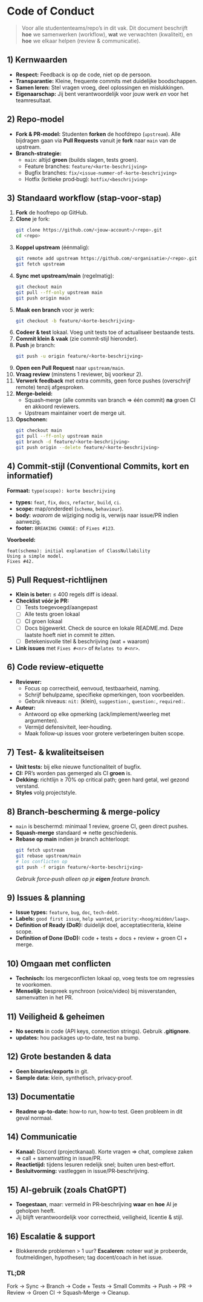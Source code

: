 # Code of Conduct
> Voor alle studententeams/repo’s in dit vak. Dit document beschrijft **hoe** we samenwerken (workflow), **wat** we verwachten (kwaliteit), en **hoe** we elkaar helpen (review & communicatie).

## 1) Kernwaarden
* **Respect:** Feedback is op de code, niet op de persoon.
* **Transparantie:** Kleine, frequente commits met duidelijke boodschappen.
* **Samen leren:** Stel vragen vroeg, deel oplossingen en mislukkingen.
* **Eigenaarschap:** Jij bent verantwoordelijk voor jouw werk *en* voor het teamresultaat.

## 2) Repo‑model
* **Fork & PR‑model:** Studenten **forken** de hoofdrepo (`upstream`). Alle bijdragen gaan via **Pull Requests** vanuit je **fork** naar `main` van de upstream.
* **Branch‑strategie:**
  * `main`: altijd **groen** (builds slagen, tests groen).
  * Feature branches: `feature/<korte‑beschrijving>`
  * Bugfix branches: `fix/<issue‑nummer‑of‑korte‑beschrijving>`
  * Hotfix (kritieke prod‑bug): `hotfix/<beschrijving>`

## 3) Standaard workflow (stap‑voor‑stap)
1. **Fork** de hoofrepo op GitHub.
2. **Clone** je fork:
   ```bash
   git clone https://github.com/<jouw-account>/<repo>.git
   cd <repo>
   ```
3. **Koppel upstream** (éénmalig):
   ```bash
   git remote add upstream https://github.com/<organisatie>/<repo>.git
   git fetch upstream
   ```
4. **Sync met upstream/main** (regelmatig):
   ```bash
   git checkout main
   git pull --ff-only upstream main
   git push origin main
   ```
5. **Maak een branch** voor je werk:
   ```bash
   git checkout -b feature/<korte-beschrijving>
   ```
6. **Codeer & test** lokaal. Voeg unit tests toe of actualiseer bestaande tests.
7. **Commit klein & vaak** (zie commit‑stijl hieronder).
8. **Push** je branch:
   ```bash
   git push -u origin feature/<korte-beschrijving>
   ```
9. **Open een Pull Request** naar `upstream/main`.
10. **Vraag review** (minstens 1 reviewer, bij voorkeur 2).
11. **Verwerk feedback** met extra commits, geen force pushes (overschrijf remote) tenzij afgesproken.
12. **Merge‑beleid:**
    * Squash‑merge (alle commits van branch => één commit) **na** groen CI en akkoord reviewers.
    * Upstream maintainer voert de merge uit.
13. **Opschonen:**
    ```bash
    git checkout main
    git pull --ff-only upstream main
    git branch -d feature/<korte-beschrijving>
    git push origin --delete feature/<korte-beschrijving>
    ```
## 4) Commit‑stijl (Conventional Commits, kort en informatief)
**Formaat:** `type(scope): korte beschrijving`
* **types:** `feat`, `fix`, `docs`, `refactor`, `build`, `ci`.
* **scope:**  map/onderdeel (`schema`, `behaviour`).
* **body:** *waarom* de wijziging nodig is, verwijs naar issue/PR indien aanwezig.
* **footer:** `BREAKING CHANGE:` of `Fixes #123`.

**Voorbeeld:**
```
feat(schema): initial explanation of ClassNullability
Using a simple model.
Fixes #42.
```

## 5) Pull Request‑richtlijnen
* **Klein is beter:** ≤ 400 regels diff is ideaal.
* **Checklist vóór je PR:**
  * [ ] Tests toegevoegd/aangepast
  * [ ] Alle tests groen lokaal
  * [ ] CI groen lokaal
  * [ ] Docs bijgewerkt. Check de source en lokale README.md. Deze laatste hoeft niet in commit te zitten.
  * [ ] Betekenisvolle titel & beschrijving (wat + waarom)
* **Link issues** met `Fixes #<nr>` of `Relates to #<nr>`.

## 6) Code review‑etiquette
* **Reviewer:**
  * Focus op correctheid, eenvoud, testbaarheid, naming.
  * Schrijf behulpzame, specifieke opmerkingen, toon voorbeelden.
  * Gebruik niveaus: `nit:` (klein), `suggestion:`, `question:`, `required:`.
* **Auteur:**
  * Antwoord op elke opmerking (ack/implement/weerleg met argumenten).
  * Vermijd defensiviteit, leer‑houding.
  * Maak follow‑up issues voor grotere verbeteringen buiten scope.

## 7) Test- & kwaliteitseisen
* **Unit tests:** bij elke nieuwe functionaliteit of bugfix.
* **CI:** PR’s worden pas gemerged als CI **groen** is.
* **Dekking:** richtlijn ≥ 70% op critical path; geen hard getal, wel gezond verstand.
* **Styles** volg projectstyle.

## 8) Branch‑bescherming & merge‑policy
* `main` is beschermd: minimaal 1 review, groene CI, geen direct pushes.
* **Squash‑merge** standaard => nette geschiedenis.
* **Rebase op main** indien je branch achterloopt:
  ```bash
  git fetch upstream
  git rebase upstream/main
  # los conflicten op
  git push -f origin feature/<korte-beschrijving>
  ```
  *Gebruik force‑push alleen op je **eigen** feature branch.*

## 9) Issues & planning
* **Issue types:** `feature`, `bug`, `doc`, `tech‑debt`.
* **Labels:** `good first issue`, `help wanted`, `priority:<hoog/midden/laag>`.
* **Definition of Ready (DoR):** duidelijk doel, acceptatiecriteria, kleine scope.
* **Definition of Done (DoD):** code + tests + docs + review + groen CI + merge.

## 10) Omgaan met conflicten
* **Technisch:** los mergeconflicten lokaal op, voeg tests toe om regressies te voorkomen.
* **Menselijk:** bespreek synchroon (voice/video) bij misverstanden, samenvatten in het PR.

## 11) Veiligheid & geheimen
* **No secrets** in code (API keys, connection strings). Gebruik **.gitignore**.
* **updates:** hou packages up‑to‑date, test na bump.

## 12) Grote bestanden & data
* **Geen binaries/exports** in git.
* **Sample data:** klein, synthetisch, privacy‑proof.

## 13) Documentatie
* **Readme up‑to‑date:** how‑to run, how‑to test. Geen probleem in dit geval normaal.

## 14) Communicatie
* **Kanaal:** Discord (projectkanaal). Korte vragen => chat, complexe zaken => call + samenvatting in issue/PR.
* **Reactietijd:** tijdens lesuren redelijk snel; buiten uren best‑effort.
* **Besluitvorming:** vastleggen in issue/PR‑beschrijving.

## 15) AI‑gebruik (zoals ChatGPT)

* **Toegestaan**, maar: vermeld in PR‑beschrijving **waar** en **hoe** AI je geholpen heeft.
* Jij blijft verantwoordelijk voor correctheid, veiligheid, licentie & stijl.

## 16) Escalatie & support

* Blokkerende problemen > 1 uur? **Escaleren**: noteer wat je probeerde, foutmeldingen, hypothesen; tag docent/coach in het issue.


### TL;DR

Fork → Sync → Branch → Code + Tests → Small Commits → Push → PR → Review → Groen CI → Squash‑Merge → Cleanup.

